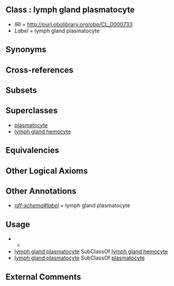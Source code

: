 
## Class : lymph gland plasmatocyte

 * *IRI* = http://purl.obolibrary.org/obo/CL_0000733
 * *Label* = lymph gland plasmatocyte

## Synonyms


## Cross-references


## Subsets


## Superclasses

 * [plasmatocyte](../../CL/94/CL_0000394.md)
 * [lymph gland hemocyte](../../CL/35/CL_0000735.md)

## Equivalencies


## Other Logical Axioms


## Other Annotations

 * *[rdf-schema#label](../../el/rdf-schema#label.md)* = lymph gland plasmatocyte

## Usage

 * -
 * [lymph gland plasmatocyte](../../CL/33/CL_0000733.md) SubClassOf [lymph gland hemocyte](../../CL/35/CL_0000735.md)
 * [lymph gland plasmatocyte](../../CL/33/CL_0000733.md) SubClassOf [plasmatocyte](../../CL/94/CL_0000394.md)

## External Comments

